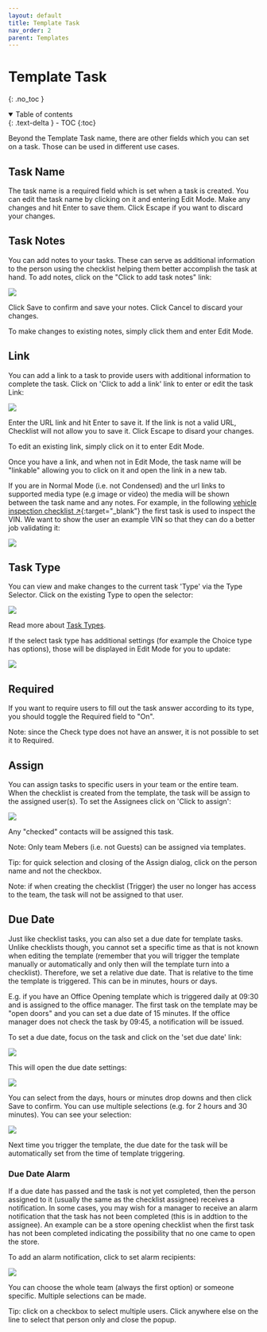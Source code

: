 ```yaml
---
layout: default
title: Template Task
nav_order: 2
parent: Templates
---
```


# Template Task

{: .no_toc }

<details open markdown="block">
  <summary>
    Table of contents
  </summary>
  {: .text-delta }
- TOC
{:toc}
</details>

Beyond the Template Task name, there are other fields which you can set on a task. Those can be used in different use cases.

## Task Name

The task name is a required field which is set when a task is created. You can edit the task name by clicking on it and entering Edit Mode. Make any changes and hit Enter to save them. Click Escape if you want to discard your changes.

## Task Notes

You can add notes to your tasks. These can serve as additional information to the person using the checklist helping them better accomplish the task at hand. To add notes, click on the "Click to add task notes" link:

![](/assets/images/templates/template-editor-task-notes.png)

Click Save to confirm and save your notes. Click Cancel to discard your changes.

To make changes to existing notes, simply click them and enter Edit Mode.

## Link

You can add a link to a task to provide users with additional information to complete the task. Click on 'Click to add a link' link to enter or edit the task Link:

![](/assets/images/templates/template-editor-task-url.png)

Enter the URL link and hit Enter to save it. If the link is not a valid URL, Checklist will not allow you to save it. Click Escape to disard your changes.

To edit an existing link, simply click on it to enter Edit Mode.

Once you have a link, and when not in Edit Mode, the task name will be "linkable" allowing you to click on it and open the link in a new tab.

If you are in Normal Mode (i.e. not Condensed) and the url links to supported media type (e.g image or video) the media will be shown between the task name and any notes. For example, in the following [vehicle inspection checklist ↗](https://checklist.com/vehicle-inspection-checklist){:target="\_blank"} the first task is used to inspect the VIN. We want to show the user an example VIN so that they can do a better job validating it:

![](/assets/images/templates/template-editor-task-normal.png)

## Task Type

You can view and make changes to the current task 'Type' via the Type Selector. Click on the existing Type to open the selector:

![](/assets/images/templates/template-editor-task-type.png)

Read more about [Task Types](/checklists/task-types/).

If the select task type has additional settings (for example the Choice type has options), those will be displayed in Edit Mode for you to update:

![](/assets/images/templates/template-editor-task-type-choice.png)

## Required

If you want to require users to fill out the task answer according to its type, you should toggle the Required field to "On".

Note: since the Check type does not have an answer, it is not possible to set it to Required.

## Assign

You can assign tasks to specific users in your team or the entire team. When the checklist is created from the template, the task will be assign to the assigned user(s). To set the Assignees click on 'Click to assign':

![](/assets/images/templates/template-editor-task-assign.png)

Any "checked" contacts will be assigned this task.

Note: Only team Mebers (i.e. not Guests) can be assigned via templates.

Tip: for quick selection and closing of the Assign dialog, click on the person name and not the checkbox.

Note: if when creating the checklist (Trigger) the user no longer has access to the team, the task will not be assigned to that user.

## Due Date

Just like checklist tasks, you can also set a due date for template tasks. Unlike checklists though, you cannot set a specific time as that is not known when editing the template (remember that you will trigger the template manually or automatically and only then will the template turn into a checklist). Therefore, we set a relative due date. That is relative to the time the template is triggered. This can be in minutes, hours or days.

E.g. if you have an Office Opening template which is triggered daily at 09:30 and is assigned to the office manager. The first task on the template may be "open doors" and you can set a due date of 15 minutes. If the office manager does not check the task by 09:45, a notification will be issued.

To set a due date, focus on the task and click on the 'set due date' link:

![](/assets/images/templates/template-task-due-date.png)

This will open the due date settings:

![](/assets/images/templates/template-task-due-date-edit.png)

You can select from the days, hours or minutes drop downs and then click Save to confirm. You can use multiple selections (e.g. for 2 hours and 30 minutes). You can see your selection:

![](/assets/images/templates/template-task-due-date-saved.png)

Next time you trigger the template, the due date for the task will be automatically set from the time of template triggering.

### Due Date Alarm

If a due date has passed and the task is not yet completed, then the person assigned to it (usually the same as the checklist assignee) receives a notification. In some cases, you may wish for a manager to receive an alarm notification that the task has not been completed (this is in addtion to the assignee). An example can be a store opening checklist when the first task has not been completed indicating the possibility that no one came to open the store.

To add an alarm notification, click to set alarm recipients:

![](/assets/images/templates/template-task-due-date-alarm.png)

You can choose the whole team (always the first option) or someone specific. Multiple selections can be made.

Tip: click on a checkbox to select multiple users. Click anywhere else on the line to select that person only and close the popup.
